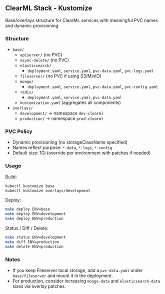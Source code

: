 ## ClearML Stack - Kustomize

Base/overlays structure for ClearML services with meaningful PVC names and dynamic provisioning.

### Structure

- `base/`
  - `apiserver/` (no PVC)
  - `async-delete/` (no PVC)
  - `elasticsearch/`
    - `deployment.yaml`, `service.yaml`, `pvc-data.yaml`, `pvc-logs.yaml`
  - `fileserver/` (no PVC if using S3/MinIO)
  - `mongo/`
    - `deployment.yaml`, `service.yaml`, `pvc-data.yaml`, `pvc-config.yaml`
  - `redis/`
    - `deployment.yaml`, `service.yaml`, `pvc-data.yaml`
  - `kustomization.yaml` (aggregates all components)
- `overlays/`
  - `development/` → namespace `dev-clearml`
  - `production/` → namespace `prod-clearml`

### PVC Policy

- Dynamic provisioning (no storageClassName specified)
- Names reflect purpose: `*-data`, `*-logs`, `*-config`
- Default size: 1Gi (override per environment with patches if needed)

### Usage

Build:

```bash
kubectl kustomize base
kubectl kustomize overlays/development
```

Deploy:

```bash
make deploy ENV=base
make deploy ENV=development
make deploy ENV=production
```

Status / Diff / Delete:

```bash
make status ENV=development
make diff ENV=production
make delete ENV=production
```

### Notes

- If you keep Fileserver local storage, add a `pvc-data.yaml` under `base/fileserver` and mount it in the deployment.
- For production, consider increasing `mongo-data` and `elasticsearch-data` sizes via overlay patches.

